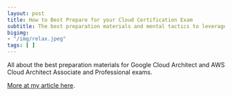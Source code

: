 ```yaml
---
layout: post
title: How to Best Prepare for your Cloud Certification Exam
subtitle: The best preparation materials and mental tactics to leverage for your Cloud certification exams.
bigimg: 
- "/img/relax.jpeg"
tags: [ ]
---
```

All about  the best preparation materials  for Google Cloud Architect and AWS Cloud Architect Associate and Professional exams.

[More at my article here](https://blog.doit-intl.com/facing-down-the-cloud-certification-exam-efe154b58190?source=friends_link&sk=63e60f33fb058502925b99f54f9e8484). 


